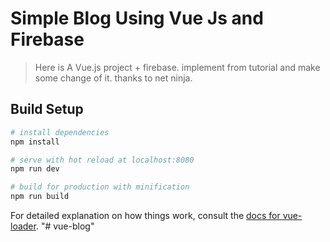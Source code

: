 # Simple Blog Using Vue Js and Firebase

> Here is A Vue.js project + firebase. implement from tutorial and make some change of it. thanks to net ninja.

## Build Setup

``` bash
# install dependencies
npm install

# serve with hot reload at localhost:8080
npm run dev

# build for production with minification
npm run build
```

For detailed explanation on how things work, consult the [docs for vue-loader](http://vuejs.github.io/vue-loader).
"# vue-blog" 

